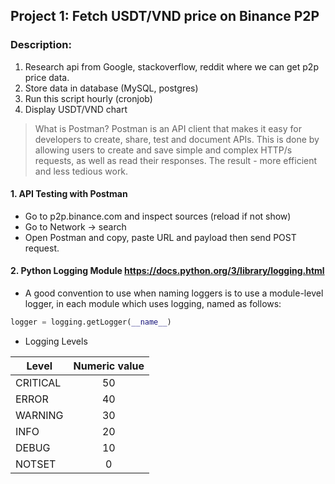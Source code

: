 ## Project 1: Fetch USDT/VND price on Binance P2P ##

### Description:
1. Research api from Google, stackoverflow, reddit where we can get p2p price data.
2. Store data in database (MySQL, postgres)
3. Run this script hourly (cronjob)
4. Display USDT/VND chart

> What is Postman?
> Postman is an API client that makes it easy for developers to create, share, test and document APIs. 
> This is done by allowing users to create and save simple and complex HTTP/s requests, as well as read their responses. 
> The result - more efficient and less tedious work.

#### 1. API Testing with Postman
- Go to p2p.binance.com and inspect sources (reload if not show)
- Go to Network -> search 
- Open Postman and copy, paste URL and payload then send POST request. 

#### 2. Python Logging Module <https://docs.python.org/3/library/logging.html>
- A good convention to use when naming loggers is to use a module-level logger, in each module which uses logging, named as follows:
```python
logger = logging.getLogger(__name__)
```

- Logging Levels

| Level    | Numeric value |
|----------|:-------------:|
| CRITICAL |      50       |
| ERROR    |      40       |
| WARNING  |      30       |
| INFO     |      20       |
| DEBUG    |      10       |
| NOTSET   |       0       |





